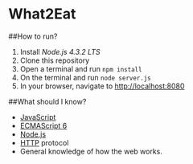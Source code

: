 What2Eat
========

##How to run?

1. Install *Node.js 4.3.2 LTS*
2. Clone this repository
3. Open a terminal and run ```npm install```
4. On the terminal and run ```node server.js```
5. In your browser, navigate to [http://localhost:8080](http://localhost:8080/)

##What should I know?

* [JavaScript](https://developer.mozilla.org/en-US/docs/Web/JavaScript) 
* [ECMAScript 6](http://es6-features.org/#Constants)
* [Node.js](https://nodejs.org/en/)
* [HTTP](https://en.wikipedia.org/wiki/Hypertext_Transfer_Protocol) protocol
* General knowledge of how the web works.
